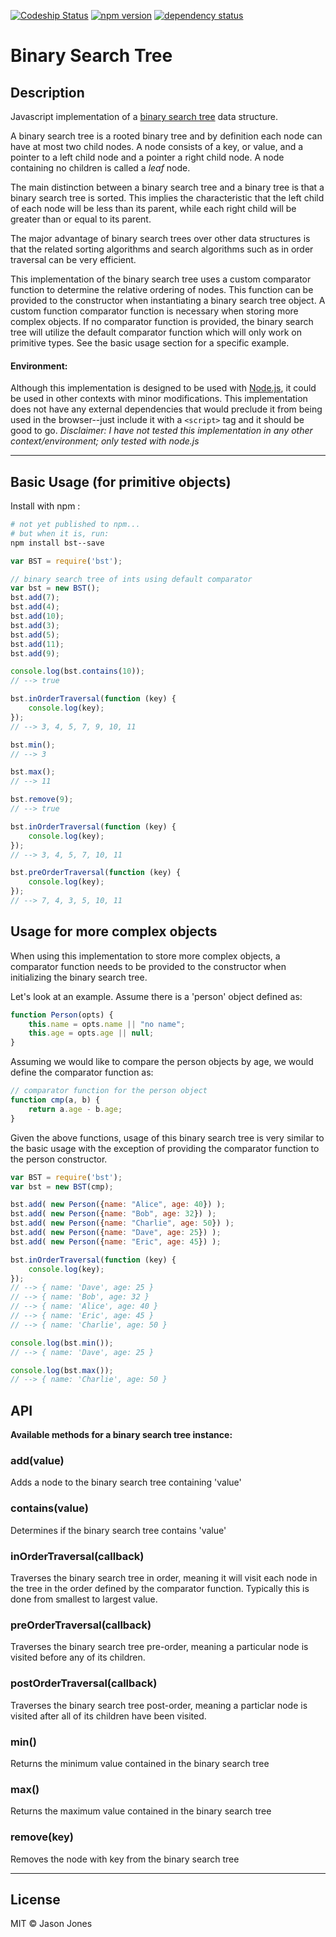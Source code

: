 [![Codeship Status][codeship-image]][codeship-url] [![npm version][npm-image]][npm-url] [![dependency status][dm-image]][dm-url]

# Binary Search Tree

## Description
Javascript implementation of a
[binary search tree](https://en.wikipedia.org/wiki/Binary_search_tree)
data structure.

A binary search tree is a rooted binary tree and by definition each node can have at most
two child nodes.  A node consists of a key, or value, and a pointer to a left child node
and a pointer a right child node. A node containing no children is called a _leaf_ node.

The main distinction between a binary search tree and a binary tree is that a binary
search tree is sorted.  This implies the characteristic that the left child of each node
will be less than its parent, while each right child will be greater than or equal to its
parent.

The major advantage of binary search trees over other data structures is that the related
sorting algorithms and search algorithms such as in order traversal can be very efficient.

This implementation of the binary search tree uses a custom comparator function to
determine the relative ordering of nodes.  This function can be provided to the
constructor when instantiating a binary search tree object.  A custom function comparator
function is necessary when storing more complex objects.  If no comparator function is
provided, the binary search tree  will utilize the default comparator function which will
only work on primitive types.  See the basic usage section for a specific example.

#### Environment:

Although this implementation is designed to be used with [Node.js](http://www.nodejs.org),
it could be used in other contexts with minor modifications.  This implementation does not
have any external dependencies that would preclude it from being used in the browser--just
include it with a `<script>` tag and it should be good to go.  _Disclaimer: I have not
tested this implementation in any other context/environment; only tested with node.js_

----

## Basic Usage (for primitive objects)

Install with npm :

```bash
# not yet published to npm...
# but when it is, run:
npm install bst--save
```

```javascript
var BST = require('bst');

// binary search tree of ints using default comparator
var bst = new BST();
bst.add(7);
bst.add(4);
bst.add(10);
bst.add(3);
bst.add(5);
bst.add(11);
bst.add(9);

console.log(bst.contains(10));
// --> true

bst.inOrderTraversal(function (key) {
    console.log(key);
});
// --> 3, 4, 5, 7, 9, 10, 11

bst.min();
// --> 3

bst.max();
// --> 11

bst.remove(9);
// --> true

bst.inOrderTraversal(function (key) {
    console.log(key);
});
// --> 3, 4, 5, 7, 10, 11

bst.preOrderTraversal(function (key) {
    console.log(key);
});
// --> 7, 4, 3, 5, 10, 11
```

## Usage for more complex objects

When using this implementation to store more complex objects, a comparator
function needs to be provided to the constructor when initializing the
binary search tree.

Let's look at an example.  Assume there is a 'person' object defined as:

```javascript
function Person(opts) {
    this.name = opts.name || "no name";
    this.age = opts.age || null;
}
```

Assuming we would like to compare the person objects by age, we would define
the comparator function as:

```javascript
// comparator function for the person object
function cmp(a, b) {
    return a.age - b.age;
}
```

Given the above functions, usage of this binary search tree is very similar to
the basic usage with the exception of providing the comparator function to
the person constructor.

```javascript
var BST = require('bst');
var bst = new BST(cmp);

bst.add( new Person({name: "Alice", age: 40}) );
bst.add( new Person({name: "Bob", age: 32}) );
bst.add( new Person({name: "Charlie", age: 50}) );
bst.add( new Person({name: "Dave", age: 25}) );
bst.add( new Person({name: "Eric", age: 45}) );

bst.inOrderTraversal(function (key) {
    console.log(key);
});
// --> { name: 'Dave', age: 25 }
// --> { name: 'Bob', age: 32 }
// --> { name: 'Alice', age: 40 }
// --> { name: 'Eric', age: 45 }
// --> { name: 'Charlie', age: 50 }

console.log(bst.min());
// --> { name: 'Dave', age: 25 }

console.log(bst.max());
// --> { name: 'Charlie', age: 50 }
```

## API
**Available methods for a binary search tree instance:**

### add(value)
  Adds a node to the binary search tree containing 'value'

### contains(value)
  Determines if the binary search tree contains 'value'

### inOrderTraversal(callback)
  Traverses the binary search tree in order, meaning it will visit
  each node in the tree in the order defined by the comparator function.
  Typically this is done from smallest to largest value.

### preOrderTraversal(callback)
  Traverses the binary search tree pre-order, meaning a particular node is
  visited before any of its children.

### postOrderTraversal(callback)
  Traverses the binary search tree post-order, meaning a particlar node is
  visited after all of its children have been visited.

### min()
  Returns the minimum value contained in the binary search tree

### max()
  Returns the maximum value contained in the binary search tree

### remove(key)
  Removes the node with key from the binary search tree

----
## License
MIT &copy; Jason Jones

[npm-image]:https://badge.fury.io/js/bst.svg
[npm-url]:http://npmjs.org/package/bst
[codeship-image]:https://codeship.com/projects/41888b60-506f-0133-6e67-0a1605d1a993/status?branch=master
[codeship-url]:https://codeship.com/projects/107665
[dm-image]:https://david-dm.org/jasonsjones/bst.svg
[dm-url]:https://david-dm.org/jasonsjones/bst
